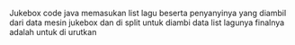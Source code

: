 Jukebox code java memasukan list lagu beserta penyanyinya yang diambil dari data mesin jukebox dan di split untuk diambi data list lagunya finalnya adalah untuk di urutkan  
